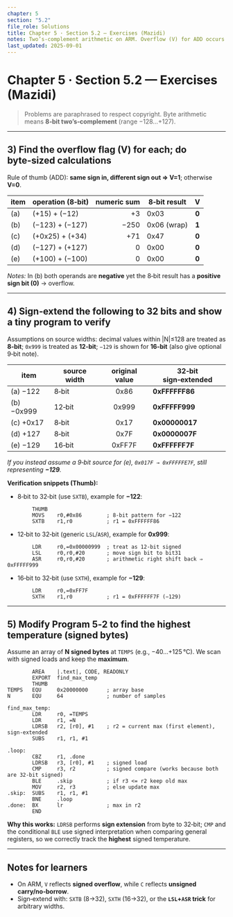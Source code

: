 ```yaml
---
chapter: 5
section: "5.2"
file_role: Solutions
title: Chapter 5 · Section 5.2 — Exercises (Mazidi)
notes: Two’s‑complement arithmetic on ARM. Overflow (V) for ADD occurs when adding two same‑sign operands yields a result with a different sign. For sign‑extension, SXTB/SXTH or LSL/ASR pair are handy.
last_updated: 2025-09-01
---
```



# Chapter 5 · Section 5.2 — Exercises (Mazidi)

> Problems are paraphrased to respect copyright. Byte arithmetic means **8‑bit two’s‑complement** (range −128…+127).

---

## 3) Find the **overflow flag (V)** for each; do **byte‑sized** calculations

Rule of thumb (ADD): **same sign in, different sign out ⇒ V=1**; otherwise **V=0**.

| item | operation (8‑bit) | numeric sum | 8‑bit result | V |
|---|---|---:|---|:--:|
| (a) | (+15) + (−12) | +3  | 0x03 | **0** |
| (b) | (−123) + (−127) | −250 | 0x06 (wrap) | **1** |
| (c) | (+0x25) + (+34) | +71 | 0x47 | **0** |
| (d) | (−127) + (+127) | 0 | 0x00 | **0** |
| (e) | (+100) + (−100) | 0 | 0x00 | **0** |

*Notes:* In (b) both operands are **negative** yet the 8‑bit result has a **positive sign bit (0)** → overflow.

---

## 4) **Sign‑extend** the following to 32 bits and show a tiny program to verify

Assumptions on source widths: decimal values within |N|≤128 are treated as **8‑bit**; `0x999` is treated as **12‑bit**; `−129` is shown for **16‑bit** (also give optional 9‑bit note).

| item | source width | original value | 32‑bit sign‑extended |
|---|---|:--:|---|
| (a) −122 | 8‑bit | 0x86 | **0xFFFFFF86** |
| (b) −0x999 | 12‑bit | 0x999 | **0xFFFFF999** |
| (c) +0x17 | 8‑bit | 0x17 | **0x00000017** |
| (d) +127 | 8‑bit | 0x7F | **0x0000007F** |
| (e) −129 | 16‑bit | 0xFF7F | **0xFFFFFF7F** |

*If you instead assume a 9‑bit source for (e), `0x017F → 0xFFFFFE7F`, still representing **−129**.*

**Verification snippets (Thumb):**

- 8‑bit to 32‑bit (use `SXTB`), example for **−122**:
```armasm
        THUMB
        MOVS    r0,#0x86        ; 8-bit pattern for −122
        SXTB    r1,r0           ; r1 = 0xFFFFFF86
```

- 12‑bit to 32‑bit (generic `LSL`/`ASR`), example for **0x999**:
```armasm
        LDR     r0,=0x00000999  ; treat as 12-bit signed
        LSL     r0,r0,#20       ; move sign bit to bit31
        ASR     r0,r0,#20       ; arithmetic right shift back ⇒ 0xFFFFF999
```

- 16‑bit to 32‑bit (use `SXTH`), example for **−129**:
```armasm
        LDR     r0,=0xFF7F
        SXTH    r1,r0           ; r1 = 0xFFFFFF7F (−129)
```

---

## 5) Modify Program 5‑2 to **find the highest temperature** (signed bytes)

Assume an array of **N signed bytes** at `TEMPS` (e.g., −40…+125 °C). We scan with signed loads and keep the **maximum**.

```armasm
        AREA    |.text|, CODE, READONLY
        EXPORT  find_max_temp
        THUMB
TEMPS   EQU     0x20000000      ; array base
N       EQU     64              ; number of samples

find_max_temp:
        LDR     r0, =TEMPS
        LDR     r1, =N
        LDRSB   r2, [r0], #1    ; r2 = current max (first element), sign-extended
        SUBS    r1, r1, #1

.loop:
        CBZ     r1, .done
        LDRSB   r3, [r0], #1    ; signed load
        CMP     r3, r2          ; signed compare (works because both are 32-bit signed)
        BLE     .skip           ; if r3 <= r2 keep old max
        MOV     r2, r3          ; else update max
.skip:  SUBS    r1, r1, #1
        BNE     .loop
.done:  BX      lr              ; max in r2
        END
```

**Why this works:** `LDRSB` performs **sign extension** from byte to 32‑bit; `CMP` and the conditional `BLE` use signed interpretation when comparing general registers, so we correctly track the **highest** signed temperature.

---

## Notes for learners
- On ARM, `V` reflects **signed overflow**, while `C` reflects **unsigned carry/no‑borrow**.  
- Sign‑extend with: `SXTB` (8→32), `SXTH` (16→32), or the **`LSL`+`ASR` trick** for arbitrary widths.
